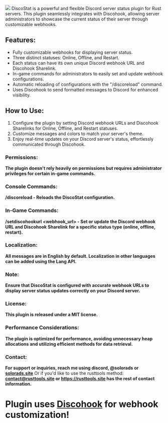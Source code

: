 ![](https://i.imgur.com/03Ub9hj.png)
DiscoStat is a powerful and flexible Discord server status plugin for Rust servers. This plugin seamlessly integrates with Discohook, allowing server administrators to showcase the current status of their server through customizable webhooks.

##     Features:
* Fully customizable webhooks for displaying server status.
* Three distinct statuses: Online, Offline, and Restart.
* Each status can have its own unique Discord webhook URL and Discohook Sharelink.
* In-game commands for administrators to easily set and update webhook configurations.
* Automatic reloading of configurations with the "/discoreload" command.
* Uses Discohook to send formatted messages to Discord for enhanced visibility.

##     How to Use:
1. Configure the plugin by setting Discord webhook URLs and Discohook Sharelinks for Online, Offline, and Restart statuses.
2. Customize messages and colors to match your server's theme.
3. Enjoy real-time updates on your Discord server's status, effortlessly communicated through Discohook.

###     Permissions:
**The plugin doesn't rely heavily on permissions but requires administrator privileges for certain in-game commands.**

###    Console Commands:
**/discoreload - Reloads the DiscoStat configuration.**

###    In-Game Commands:
**/setdiscohookurl <type> <webhook_url> <sharelink> - Set or update the Discord webhook URL and Discohook Sharelink for a specific status type (online, offline, restart).**

###    Localization:
**All messages are in English by default. Localization in other languages can be added using the Lang API.**

###     Note:
**Ensure that DiscoStat is configured with accurate webhook URLs to display server status updates correctly on your Discord server.**

###     License:
**This plugin is released under a MIT license.**

###    Performance Considerations:
**The plugin is optimized for performance, avoiding unnecessary heap allocations and utilizing efficient methods for data retrieval.**

###     Contact:
**For support or inquiries, reach me using discord, @solorads or [solorads.site](https://solorads.site)** Or if you'd like to use the rusttools method: **contact@rusttools.site or https://rusttools.site has the rest of contact information.**

# Plugin uses [Discohook](https://https://discohook.org/?data=eyJtZXNzYWdlcyI6W3siZGF0YSI6eyJjb250ZW50IjpudWxsLCJlbWJlZHMiOlt7InRpdGxlIjoiVGhhbmsgeW91IGZvciB1c2luZyBEaXNjb1N0YXQsIERpc2NvU3RhdCB3aWxsIGJlIGFwYXJ0IG9mIHJ1c3R0b29scy5zaXRlIHBsdWdpbnMgYnV0IGZvciBub3cgaXMgYW4gb3BlbiBzb3VyY2UgcHJvamVjdCEiLCJjb2xvciI6MjAzMTg3MX1dLCJmaWxlcyI6W3t9XX19XX0) for webhook customization!